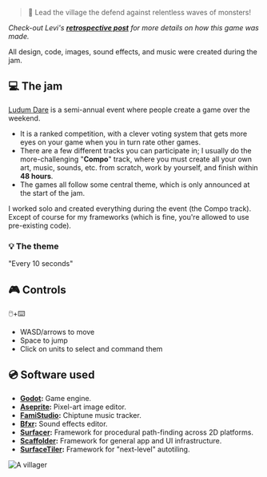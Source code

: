 > 🏹 Lead the village the defend against relentless waves of monsters!


_Check-out Levi's **[retrospective post](https://devlog.levi.dev/2022/10/ludum-dare-51-village-defender.html)** for more details on how this game was made._


All design, code, images, sound effects, and music were created during the jam.


## ‍💻 The jam

[Ludum Dare](https://ldjam.com/events/ludum-dare/51/) is a semi-annual event where people create a game over the weekend.
-   It is a ranked competition, with a clever voting system that gets more eyes on your game when you in turn rate other games.
-   There are a few different tracks you can participate in; I usually do the more-challenging "**Compo**" track, where you must create all your own art, music, sounds, etc. from scratch, work by yourself, and finish within **48 hours**.
-   The games all follow some central theme, which is only announced at the start of the jam.

I worked solo and created everything during the event (the Compo track). Except of course for my frameworks (which is fine, you're allowed to use pre-existing code).

### 💡 The theme

"Every 10 seconds"


## 🎮 Controls

🖱️+⌨️
-   WASD/arrows to move
-   Space to jump
-   Click on units to select and command them


## 💿 Software used

-   **[Godot](https://godotengine.org/):** Game engine.
-   **[Aseprite](https://www.aseprite.org/):** Pixel-art image editor.
-   **[FamiStudio](https://famistudio.org/):** Chiptune music tracker.
-   **[Bfxr](https://www.bfxr.net/):** Sound effects editor.
-   **[Surfacer](https://godotengine.org/asset-library/asset/968):** Framework for procedural path-finding across 2D platforms.
-   **[Scaffolder](https://godotengine.org/asset-library/asset/969):** Framework for general app and UI infrastructure.
-   **[SurfaceTiler](https://github.com/SnoringCatGames/surface_tiler):** Framework for "next-level" autotiling.


![A villager](https://s3-us-west-2.amazonaws.com/levi-portfolio-media/village-defender/worker_standing_256.gif)
